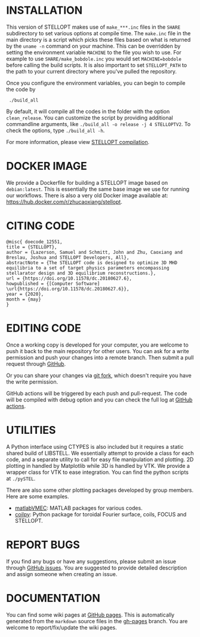 # INSTALLATION
This version of STELLOPT makes use of `make_***.inc` files in the `SHARE`
subdirectory to set various options at compile time.  The `make.inc` file
in the main directory is a script which picks these files based on what
is returned by the `uname -n` command on your machine.  This can be
overridden by setting the environment variable `MACHINE` to the file you
wish to use.  For example to use `SHARE/make_bobdole.inc` you would set
`MACHINE=bobdole` before calling the build scripts.  It is also
important to set `STELLOPT_PATH` to the path to your current directory
where you've pulled the repository.

Once you configure the environment variables, you can begin to compile the code by

     ./build_all 

By default, it will compile all the codes in the folder with the option `clean_release`.
You can customize the script by providing additional commandline arguments, like `./build_all -o release -j 4 STELLOPTV2`. To check the options, type `./build_all -h`.

For more information, please view [STELLOPT compilation](https://princetonuniversity.github.io/STELLOPT/STELLOPT%20Compilation).

# DOCKER IMAGE
We provide a Dockerfile for building a STELLOPT image based on `debian:latest`. This is essentially the same base image we use for running our workflows.  There is also a very old Docker image available at:
https://hub.docker.com/r/zhucaoxiang/stellopt.

# CITING CODE
```
@misc{ doecode_12551,
title = {STELLOPT},
author = {Lazerson, Samuel and Schmitt, John and Zhu, Caoxiang and Breslau, Joshua and STELLOPT Developers, All},
abstractNote = {The STELLOPT code is designed to optimize 3D MHD equilibria to a set of target physics parameters encompassing stellarator design and 3D equilibrium reconstructions.},
url = {https://doi.org/10.11578/dc.20180627.6},
howpublished = {[Computer Software] \url{https://doi.org/10.11578/dc.20180627.6}},
year = {2020},
month = {may}
}
```

# EDITING CODE
Once a working copy is developed for your computer, you are welcome 
to push it back to the main repository for other users.
You can ask for a write permission and push your changes into a remote branch.
Then submit a pull request through 
[GitHub](https://github.com/PrincetonUniversity/STELLOPT/pulls).

Or you can share your changes via [git fork](https://docs.github.com/en/github/getting-started-with-github/fork-a-repo), which doesn't require you have the write permission.

GitHub actions will be triggered by each push and pull-request. The code will be compiled with debug option and you can check the full log at [GitHub actions](https://github.com/PrincetonUniversity/STELLOPT/actions).

# UTILITIES
A Python interface using CTYPES is also included but it requires a
static shared build of LIBSTELL. We essentially attempt to provide a
class for each code, and a separate utility to call for easy file manipulation
and plotting. 2D plotting in handled by Matplotlib while 3D is handled by VTK.
We provide a wrapper class for VTK to ease integration. You can find the python scripts at `./pySTEL`.

There are also some other plotting packages developed by group members.
Here are some examples.

  - [matlabVMEC](https://github.com/lazersos/matlabVMEC): MATLAB packages for various codes.
  - [coilpy](https://github.com/zhucaoxiang/CoilPy): Python package for toroidal Fourier surface, coils, FOCUS and STELLOPT.

# REPORT BUGS
If you find any bugs or have any suggestions, please submit an issue 
through [GitHub issues](https://github.com/PrincetonUniversity/STELLOPT/issues).
You are suggested to provide detailed description and assign someone 
when creating an issue.


# DOCUMENTATION
You can find some wiki pages at 
[GitHub pages](https://princetonuniversity.github.io/STELLOPT/).
This is automatically generated from the `markdown` source files 
in the [gh-pages](https://github.com/PrincetonUniversity/STELLOPT/tree/gh-pages) branch. 
You are welcome to report/fix/update the wiki pages.
